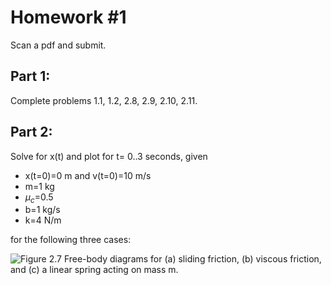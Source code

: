 # Homework #1
Scan a pdf and submit.

## Part 1:

Complete problems 1.1, 1.2, 2.8, 2.9, 2.10, 2.11. 

## Part 2:

Solve for x(t) and plot for t= 0..3 seconds, given 

- x(t=0)=0 m and v(t=0)=10 m/s 
- m=1 kg
- $\mu_c$=0.5
- b=1 kg/s
- k=4 N/m

for the following three cases:

![Figure 2.7 Free-body diagrams for (a) sliding friction, (b) viscous friction,
and (c) a linear spring acting on mass
m.](https://github.com/cooperrc/engineering-dynamics/blob/master/module_01/images/eoms-1dof.png?raw=true)

